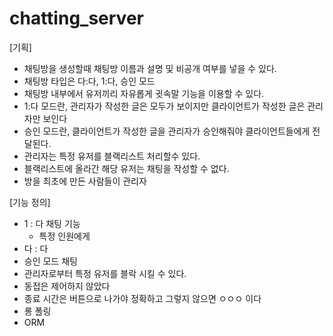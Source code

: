 # chatting_server

[기획]
* 채팅방을 생성할때 채팅방 이름과 설명 및 비공개 여부를 넣을 수 있다.
* 채팅방 타입은 다:다, 1:다, 승인 모드
* 채팅방 내부에서 유저끼리 자유롭게 귓속말 기능을 이용할 수 있다.
* 1:다 모드란, 관리자가 작성한 글은 모두가 보이지만 클라이언트가 작성한 글은 관리자만 보인다
* 승인 모드란, 클라이언트가 작성한 글을 관리자가 승인해줘야 클라이언트들에게 전달된다.
* 관리자는 특정 유저를 블랙리스트 처리할수 있다.
* 블랙리스트에 올라간 해당 유저는 채팅을 작성할 수 없다.
* 방을 최초에 만든 사람들이 관리자


[기능 정의]

* 1 : 다 채팅 기능
  - 특정 인원에게 
* 다 : 다
* 승인 모드 채팅
* 관리자로부터 특정 유저를 블락 시킬 수 있다.
* 동접은 제어하지 않았다
* 종료 시간은 버튼으로 나가야 정확하고 그렇지 않으면 ㅇㅇㅇ 이다
* 롱 폴링
* ORM

